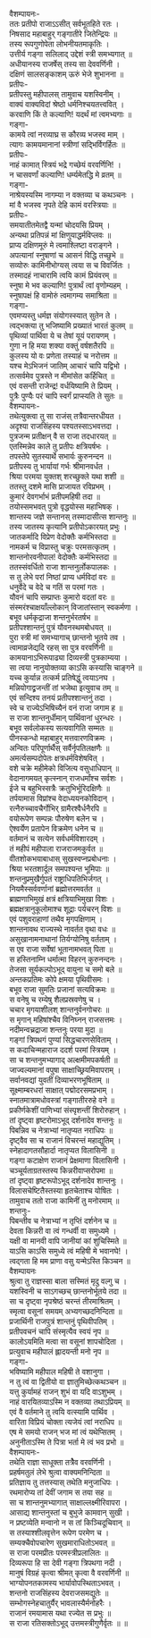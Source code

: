 वैशम्पायनः-  
ततः प्रतीपो राजाऽऽसीत् सर्वभूतहिते रतः ।  
निषसाद महाबाहुर् गङ्गातीरे जितेन्द्रियः ॥  
तस्य रूपगुणोपेता लोभनीयतमाकृतिः ।  
उत्तीर्य गङ्गा सलिलाद् उद्देशं स्त्री समभ्यगात् ॥  
अधीयानस्य राजर्षेस् तस्य सा देववर्णिनी ।  
दक्षिणं सालसङ्काशम् ऊरुं भेजे शुभानना ॥  
प्रतीपः-  
प्रतीपस्तु महीपालस् तामुवाच यशस्विनीम् ।  
वाक्यं वाक्यविदां श्रेष्ठो धर्मनिश्चयतत्त्ववित् ।  
करवाणि किं ते कल्याणि! यदर्थं मां त्वमभ्यगाः ॥  
गङ्गा-  
कामये त्वां नरव्याघ्र स कौरव्य भजस्व माम् ।  
त्यागः कामयमानानां स्त्रीणां सद्भिर्विगर्हितः ॥  
प्रतीपः-  
नाहं कामात् स्त्रियं भद्रे गच्छेयं वरवर्णिनि! ।  
न चासवर्णां कल्याणि! धर्म्यमेतद्धि मे व्रतम् ॥  
गङ्गा-  
नाश्रेयस्यस्मि नागम्या न वक्तव्या च कथञ्चनः ।  
मां वै भजस्व नृपते देहि कामं वरस्त्रियाः ॥  
प्रतीपः-  
समयातीतमेतद्वै यन्मां चोदयसि प्रियम् ।  
अन्यथा प्रतिपन्नं मां क्षिणुयाद्धर्मविप्लवः ॥  
प्राप्य दक्षिणमूरुं मे त्वमाश्लिष्टा वराङ्गने ।  
अपत्यानां स्नुषाणां च आसनं विद्धि तच्छुभे ॥  
सव्योरुः कामिनीभोग्यस् त्वया स च विवर्जितः ।  
तस्मादहं नाचारामि त्वयि कामं प्रियंवरम् ॥  
स्नुषा मे भव कल्याणि! पुत्रार्थं त्वां वृणोम्यहम् ।  
स्नुषापक्षं हि वामोरुं त्वमागम्य समाश्रिता ॥  
गङ्गा-  
एवमप्यस्तु धर्मज्ञ संयोगस्स्यात् सुतेन ते ।  
त्वद्भक्त्या तु भजिष्यामि प्रख्यातं भारतं कुलम् ॥  
पृथिव्यां पार्थिवा ये च तेषां यूयं परायणम् ।  
गुणा न हि मया शक्या वक्तुं वर्षशतैरपि ॥  
कुलस्य यो वः प्रणेता तस्याहं च नरोत्तम ॥  
यश्च मेऽभिजनं जातिम् आचारं चापि यद्विभो ।  
तत्सर्वमेव पुत्रस्ते न मीमांसेत कर्हिचित् ॥  
एवं वसन्ती राजेन्द्र! वर्धयिष्यामि ते प्रियम् ।  
पुत्रैः पुण्यैः परं चापि स्वर्गं प्राप्स्यति ते सुतः ॥  
वैशम्पायनः-  
तथेत्युक्त्वा तु सा राजंस् तत्रैवान्तरधीयत ।  
अदृश्या राजसिंहस्य पश्यतस्साऽभवत्तदा ।  
पुत्रजन्म प्रतीक्षन् वै स राजा तदधारयत् ॥  
एतस्मिन्नेव काले तु प्रतीपः क्षत्रियर्षभः ।  
तपस्तेपे सुतस्यार्थे सभार्यः कुरुनन्दन ॥  
प्रतीपस्य तु भार्यायां गर्भः श्रीमानवर्धत ।  
श्रिया परमया युक्तश् शरच्छुक्ले यथा शशी ॥  
ततस्तु दशमे मासि प्राजायत रविप्रभम् ।  
कुमारं देवगर्भाभं प्रतीपमहिषी तदा ॥  
तयोस्समभवत् पुत्रो वृद्धयोस्स महाभिषक् ।  
शान्तस्य जज्ञे सन्तानस् तस्मादासीत्स शान्तनुः ॥  
तस्य जातस्य कृत्यानि प्रतीपोऽकारयत् प्रभुः ।  
जातकर्मादि विप्रेण वेदोक्तैः कर्मभिस्तदा ॥  
नामकर्म च विप्रास्तु चक्रुः परमसत्कृतम् ।  
शान्तनोरवनीपाल! वेदोक्तैः कर्मभिस्तदा ॥  
ततस्संवर्धितो राजा शान्तनुर्लोकपालकः ।   
स तु लेभे परां निष्ठां प्राप्य धर्मविदां वरः ॥  
धनुर्वेदे च वेदे च गतिं स परमां गतः ।  
यौवनं चापि सम्प्राप्तः कुमारो वदतां वरः ॥  
संस्मरंश्चाक्षयाँल्लोकान् विजातांस्तान् स्वकर्मणा ।  
बभूव धर्मकृद्राजा शन्तनुर्भरतर्षभ ॥  
प्रतीपश्शान्तनुं पुत्रं यौवनस्थमबोधयत् ॥  
पुरा स्त्री मां समभ्यागाच् छान्तनो भूतये तव ।  
त्वामाव्रजेद्यदि रहस् सा पुत्र वरवर्णिनी ॥  
कामयानाऽभिरूपाढ्या दिव्यस्त्री पुत्रकाम्यया ।  
सा त्वया नानुयोक्तव्या काऽसि कस्यासि चाङ्गने ॥  
यच्च कुर्यान्न तत्कर्म प्रतिषेद्धुं त्वयाऽनघ ।  
मन्नियोगाद्व्रजन्तीं तां भजेथा इत्युवाच तम् ॥  
एवं सन्दिश्य तनयं प्रतीपश्शान्तनुं तदा ।  
स्वे च राज्येऽभिषिच्यैनं वनं राजा जगाम ह ॥  
स राजा शान्तनुर्धीमान् पार्थिवानां धुरन्धरः ।  
बभूव सर्वलोकस्य सत्यवागिति सम्मतः ॥  
पीनस्कन्धो महाबाहुर् मत्तवारणविक्रमः ।  
अन्वितः परिपूर्णार्थैस् सर्वैर्नृपतिलक्षणैः ॥  
अमर्त्यसम्पदोपेतः क्षत्रधर्मविशेषवित् ।  
वशे चक्रे महीमेको विजित्य वसुधाधिपान् ॥  
वेदानागमयत् कृत्स्नान् राजधर्मांश्च सर्वशः ।  
ईजे च बहुभिस्सत्रैः क्रतुभिर्भूरिदक्षिणैः ॥  
तर्पयामास विप्रांश्च वेदाध्ययनकोविदान् ।  
रत्नैरुच्चावचैर्गोभिर् ग्रामैरश्वैर्धनैरपि ॥  
वयोरूपेण सम्पन्नः पौरुषेण बलेन च ।  
ऐश्वर्येण प्रतापेन विक्रमेण धनेन च ॥  
वर्तमानं च सत्येन सर्वधर्मविशारदम् ।  
तं महीपं महीपाला राजराजमकुर्वत ॥  
वीतशोकभयाबाधास् सुखस्वप्नप्रबोधनाः ।  
श्रिया भरतशार्दूल समपश्यन्त भूमिपाः ॥  
शन्तनुप्रमुखैर्गुपतं राष्ट्राधिपतिभिर्जगत् ।  
नियमैस्सर्ववर्णानां ब्रह्मोत्तरमवर्तत ॥  
ब्राह्मणाभिमुखं क्षत्रं क्षत्रियाभिमुखा विशः ।  
ब्रह्मक्षत्रानुकूलोमाश्च शूद्राः पर्यचरन् विशः ॥   
एवं पशुवराहाणां तथैव मृगपक्षिणाम् ।  
शान्तनावथ राज्यस्थे नावर्तत वृथा वधः ॥  
असुखानामनाथानां तिर्यग्योनिषु वर्तताम् ।  
स एव राजा सर्वेषां भूतानामभवत् पिता ॥  
स हस्तिनाम्नि धर्मात्मा विहरन् कुरुनन्दनः ।  
तेजसा सूर्यकल्पोऽभूद् वायुना च समो बले ॥  
अन्तकप्रतिमः कोपे क्षमया पृथिवीसमः ।  
बभूव राजा सुमतिः प्रजानां सत्यविक्रमः ॥  
स वनेषु च रम्येषु शैलप्रस्रवणेषु च ।  
चचार मृगयाशीलश् शान्तनुर्वनगोचरः ॥  
स मृगान् महिषांश्चैव विनिघ्नन् राजसत्तमः ।  
नदीमन्वच्रद्राजा शन्तनुः परया मुदा ॥  
गङ्गां त्रिपथगं पुण्यां सिद्धचारणसेविताम् ।  
स कदाचिन्महाराज ददर्श परमां स्त्रियम् ।  
सा च शन्तनुमभ्यागाद् अल्क्षमीमपकर्षती ॥  
जाज्वल्यमानां वपुषा साक्षाच्छ्रियमिवापराम् ।  
सर्वानवद्यां युवतीं दिव्याभरणभूषिताम् ॥  
सूक्ष्माम्बरधरां साक्षात् पद्मोदरसमप्रभाम् ।  
स्नातमात्रामधोवस्त्रां गङ्गातीररुहे वने ॥  
प्रकीर्णकेशीं पाणिभ्यां संस्पृशन्तीं शिरोरुहान् ।  
तां दृष्ट्वा हृष्टरोमाऽभूद् दर्शनादेव शन्तनुः ॥  
पिबन्निव च नेत्राभ्यां नातृप्यत नराधिपः ॥  
दृष्ट्वैव सा च राजानं विचरन्तं महाद्युतिम् ।  
स्नेहादागतसौहार्दा नातृप्यत विलासिनी ॥  
गङ्गा कटाक्षेण राजानं प्रेक्षमाणा विलासिनी ।  
चञ्चूर्यताग्रतस्तस्य किन्नरीवाप्सरोपमा ॥  
तां दृष्ट्वा हृष्टरूपोऽभूद् दर्शनादेव शान्तनुः ।  
विलासचेष्टितैस्तस्या हृतचेताश्च योषितः ।  
तामुवाच ततो राजा कामिनीं तु मनोरमाम् ॥  
शन्तनुः-  
पिबन्तीव च नेत्राभ्यां न तृप्तिं दर्शनेन च ॥  
देवता किन्नरी वा त्वं गन्धर्वी वा समुध्यमे ।  
यक्षी वा मानवी वापि जानीयां कां शुचिस्मिते ॥  
याऽसि काऽसि समुध्ये त्वं महिषी मे भवानघे! ।  
त्वद्गता हि मम प्राणा वसु यन्मेऽस्ति किञ्चन ॥  
वैशम्पायनः  
श्रुत्वा तु राज्ञस्सा बाला सस्मितं मृदु वल्गु च ।  
यशस्विनी च साऽगच्छच् छान्तनोर्भूतये तदा ॥  
सा च दृष्ट्वा नृपश्रेष्ठं चरन्तं तीरमाश्रितम् ।  
स्मृत्वा वसूनां समयम् अभ्यगच्छदनिन्दिता ॥  
प्रजार्थिनी राजपुत्रं शान्तनुं पृथिवीपतिम् ।  
प्रतीपवचनं चापि संस्मृत्यैव स्वयं नृप ॥  
कालोऽयमिति मत्वा सा वसूनां शापचोदिता ।  
प्रत्युवाच महीपालं ह्लादयन्ती मनो नृप ॥  
गङ्गा-  
भविष्यामि महीपाल महिषी ते वशानुगा ।  
न तु त्वं वा द्वितीयो वा ज्ञातुमिच्छेत्कथञ्चन ॥  
यत्तु कुर्यामहं राजन् शुभं वा यदि वाऽशुभम् ।  
नाहं वारयितव्याऽस्मि न वक्तव्या तथाऽप्रियम् ॥  
एवं वै वर्तमाने तु त्वयि वत्स्यामि पार्थिव ।  
वारिता विप्रियं चोक्ता त्यजेयं त्वां नराधिप ॥  
एष मे समयो राजन् भज मां त्वं यथेप्सितम् ।  
अनुनीताऽस्मि ते पित्रा भर्ता मे त्वं भव प्रभो ॥  
वैशम्पायनः-  
तथेति राज्ञा साधूक्ता तत्रेैव वरवर्णिनी ।  
प्रहर्षमतुलं लेभे श्रुत्वा वाक्यमनिन्दिता ॥  
प्रतिज्ञाय तु तत्तस्यास् तथेति मनुजाधिपः ।  
रथमारोप्य तां देवीं जगाम स तया सह ॥  
सा च शान्तनुमभ्यागात् साक्षाल्लक्ष्मीरिवापरा ।  
आसाद्य शान्तनुस्तां च बुभुजे कामवान् सुखी ।  
न प्रष्टव्येति मन्वानो न स तां किञ्चिदूचिवान् ॥  
स तस्याश्शीलवृत्तेन रूपेण परमेण च ।  
सम्यक्चैवोपचारेण सुखमाराधितोऽभवत् ॥  
स राजा परमप्रीतः परमस्त्रीप्रलालितः ॥  
दिव्यरूपा हि सा देवी गङ्गा त्रिपथगा नदी ।  
मानुषं विग्रहं कृत्वा श्रीमत् कृत्वा वै वरवर्णिनी ॥  
भाग्योपनतकामस्य भार्यावोपस्थिताऽभवत् ।  
शन्तनो राजसिंहस्य देवराजसमद्युतेः ॥  
सम्भोगस्नेहचातुर्यैर् भावलास्यैर्मनोहरैः ।  
राजानं रमयामास यथा रज्येत स प्रभुः ॥  
स राजा रतिसक्तोऽभूद् उत्तमस्त्रीगुणैर्वृतः ॥ ॥  
